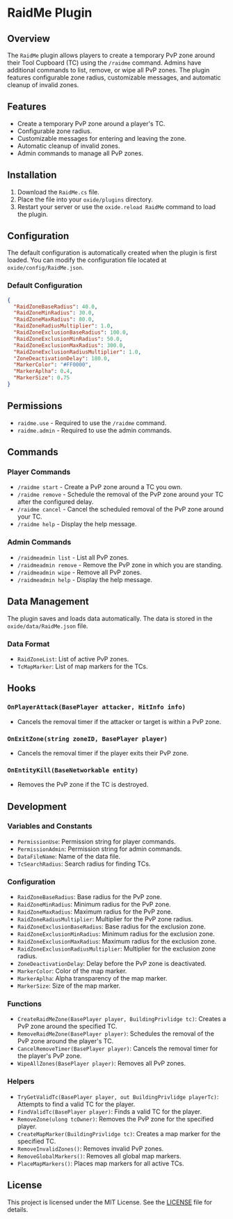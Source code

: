 # RaidMe Plugin

## Overview

The `RaidMe` plugin allows players to create a temporary PvP zone around their Tool Cupboard (TC) using the `/raidme` command. Admins have additional commands to list, remove, or wipe all PvP zones. The plugin features configurable zone radius, customizable messages, and automatic cleanup of invalid zones.

## Features

- Create a temporary PvP zone around a player's TC.
- Configurable zone radius.
- Customizable messages for entering and leaving the zone.
- Automatic cleanup of invalid zones.
- Admin commands to manage all PvP zones.

## Installation

1. Download the `RaidMe.cs` file.
2. Place the file into your `oxide/plugins` directory.
3. Restart your server or use the `oxide.reload RaidMe` command to load the plugin.

## Configuration

The default configuration is automatically created when the plugin is first loaded. You can modify the configuration file located at `oxide/config/RaidMe.json`.

### Default Configuration

```json
{
  "RaidZoneBaseRadius": 40.0,
  "RaidZoneMinRadius": 30.0,
  "RaidZoneMaxRadius": 80.0,
  "RaidZoneRadiusMultiplier": 1.0,
  "RaidZoneExclusionBaseRadius": 100.0,
  "RaidZoneExclusionMinRadius": 50.0,
  "RaidZoneExclusionMaxRadius": 300.0,
  "RaidZoneExclusionRadiusMultiplier": 1.0,
  "ZoneDeactivationDelay": 180.0,
  "MarkerColor": "#FF0000",
  "MarkerAplha": 0.4,
  "MarkerSize": 0.75
}
```
## Permissions

- `raidme.use` - Required to use the `/raidme` command.
- `raidme.admin` - Required to use the admin commands.

## Commands

### Player Commands

- `/raidme start` - Create a PvP zone around a TC you own.
- `/raidme remove` - Schedule the removal of the PvP zone around your TC after the configured delay.
- `/raidme cancel` - Cancel the scheduled removal of the PvP zone around your TC.
- `/raidme help` - Display the help message.

### Admin Commands

- `/raidmeadmin list` - List all PvP zones.
- `/raidmeadmin remove` - Remove the PvP zone in which you are standing.
- `/raidmeadmin wipe` - Remove all PvP zones.
- `/raidmeadmin help` - Display the help message.

## Data Management

The plugin saves and loads data automatically. The data is stored in the `oxide/data/RaidMe.json` file.

### Data Format

- `RaidZoneList`: List of active PvP zones.
- `TcMapMarker`: List of map markers for the TCs.

## Hooks

### `OnPlayerAttack(BasePlayer attacker, HitInfo info)`

- Cancels the removal timer if the attacker or target is within a PvP zone.

### `OnExitZone(string zoneID, BasePlayer player)`

- Cancels the removal timer if the player exits their PvP zone.

### `OnEntityKill(BaseNetworkable entity)`

- Removes the PvP zone if the TC is destroyed.

## Development

### Variables and Constants

- `PermissionUse`: Permission string for player commands.
- `PermissionAdmin`: Permission string for admin commands.
- `DataFileName`: Name of the data file.
- `TcSearchRadius`: Search radius for finding TCs.

### Configuration

- `RaidZoneBaseRadius`: Base radius for the PvP zone.
- `RaidZoneMinRadius`: Minimum radius for the PvP zone.
- `RaidZoneMaxRadius`: Maximum radius for the PvP zone.
- `RaidZoneRadiusMultiplier`: Multiplier for the PvP zone radius.
- `RaidZoneExclusionBaseRadius`: Base radius for the exclusion zone.
- `RaidZoneExclusionMinRadius`: Minimum radius for the exclusion zone.
- `RaidZoneExclusionMaxRadius`: Maximum radius for the exclusion zone.
- `RaidZoneExclusionRadiusMultiplier`: Multiplier for the exclusion zone radius.
- `ZoneDeactivationDelay`: Delay before the PvP zone is deactivated.
- `MarkerColor`: Color of the map marker.
- `MarkerAplha`: Alpha transparency of the map marker.
- `MarkerSize`: Size of the map marker.

### Functions

- `CreateRaidMeZone(BasePlayer player, BuildingPrivlidge tc)`: Creates a PvP zone around the specified TC.
- `RemoveRaidMeZone(BasePlayer player)`: Schedules the removal of the PvP zone around the player's TC.
- `CancelRemoveTimer(BasePlayer player)`: Cancels the removal timer for the player's PvP zone.
- `WipeAllZones(BasePlayer player)`: Removes all PvP zones.

### Helpers

- `TryGetValidTc(BasePlayer player, out BuildingPrivlidge playerTc)`: Attempts to find a valid TC for the player.
- `FindValidTc(BasePlayer player)`: Finds a valid TC for the player.
- `RemoveZone(ulong tcOwner)`: Removes the PvP zone for the specified player.
- `CreateMapMarker(BuildingPrivlidge tc)`: Creates a map marker for the specified TC.
- `RemoveInvalidZones()`: Removes invalid PvP zones.
- `RemoveGlobalMarkers()`: Removes all global map markers.
- `PlaceMapMarkers()`: Places map markers for all active TCs.

## License

This project is licensed under the MIT License. See the [LICENSE](LICENSE) file for details.